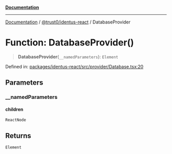 [**Documentation**](../../../README.md)

***

[Documentation](../../../README.md) / [@trust0/identus-react](../README.md) / DatabaseProvider

# Function: DatabaseProvider()

> **DatabaseProvider**(`__namedParameters`): `Element`

Defined in: [packages/identus-react/src/provider/Database.tsx:20](https://github.com/trust0-project/identus/blob/8c997fd92e0dce0bcaca8f585657564361867728/packages/identus-react/src/provider/Database.tsx#L20)

## Parameters

### \_\_namedParameters

#### children

`ReactNode`

## Returns

`Element`
